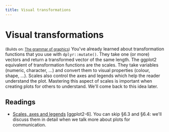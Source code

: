 ```yaml
---
title: Visual transformations
---
```


<!-- Generated automatically from vis-transformation.yml. Do not edit by hand -->

# Visual transformations
<small>(Builds on: [The grammar of graphics](vis-theory.md))</small>
You've already learned about transformation functions that you use with `dplyr::mutate()`. They take one (or more) vectors and return a transformed vector of the same length. The ggplot2 equivalent of transformation functions are the scales. They take variables (numeric, character, ...) and convert them to visual properties (colour, shape, ...).
Scales also control the axes and legends which help the reader understand the plot. Mastering this aspect of scales is important when creating plots for others to understand. We'll come back to this idea later.

## Readings

  * [Scales, axes and legends](http://link.springer.com.ezproxy.stanford.edu/chapter/10.1007/978-3-319-24277-4_6) [ggplot2-6].
    You can skip §6.3 and §6.4: we'll discuss them in detail when we talk more
    about plots for communication.



